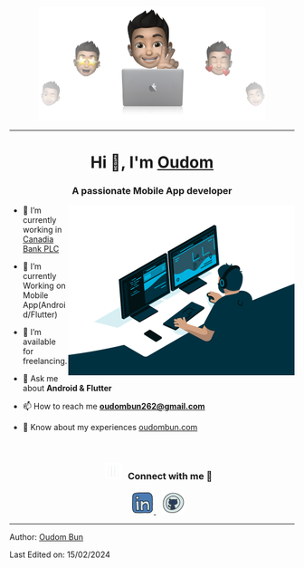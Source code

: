 <p align="center">
  <img src="./assets/cover-thompson.png" height="200"/>
</p>
<hr>

 <h1 align="center">Hi 👋, I'm <a href="" target="blank">
         Oudom</a>
      </h1>

<h3 align="center">A passionate Mobile App developer</h3>

 <a target="_blank" align="center">
  <img align="right" top="500" height="300" width="400" alt="GIF" src="./assets/me.gif">
  </a>
  <ul>
      <li>
        <p>🔭 I’m currently working in <a href="https://www.canadiabank.com.kh" target="blank">Canadia Bank PLC</a></p>
      </li>
      <li>
        <p>🌱 I’m currently Working on Mobile App(Android/Flutter)</p>
      </li>
      <li>
        <p>🤝 I’m available for freelancing.</p>
      </li>
      <!-- <li>
        <p>🌱 I’m currently learning Swift &amp;&amp; SwiftUI <a href="https://github.com/100rabhcsmc/100DaysOfSwift" target="blank">100DaysOfSwift</a></p>
      </li> -->
      <!-- <li>
        <p>📝 I regularly write articles on <a href="https://dev.to/100rabhcsmc" target="_blank" rel="noopener">https://dev.to/100rabhcsmc</a></p>
      </li> -->
      <li>
        <p>💬 Ask me about <strong>Android &amp; Flutter</strong></p>
      </li>
      <li>
        <p>📫 How to reach me <strong><a href="mailto:oudombun262@gmail.com">oudombun262@gmail.com</a></strong></p>
      </li>
      <li>
        <p>📄 Know about my experiences <a href="oudombun.com" target="blank">oudombun.com</a></p>
        <br>
        <h3 align="center"> <img src="./assets/giphy(1).gif" width="30" height="30" style="margin-right: 10px;">Connect with me 🤝 </h3>
      </li>
  </ul>
  <p align="center">
  </p>
 <div align="center" class="icons-social" style="margin-left: 10px;">
         <a style="margin-left: 10px;" target="_blank" href="https://www.linkedin.com/in/bun-monyoudom-87ba58187/">
          <img src="./assets/linkedin--v2.png"/>
         </a>
         <a style="margin-left: 10px;" target="_blank" href="https://github.com/oudombun">
          <img src="./assets/github--v1.png"/>
         </a>
      </div>
      <p></p>
<hr>
  <p>Author: <a href="https://github.com/oudombun" target="_blank" rel="noopener">Oudom Bun</a></p>
  <p>Last Edited on: 15/02/2024</p>
